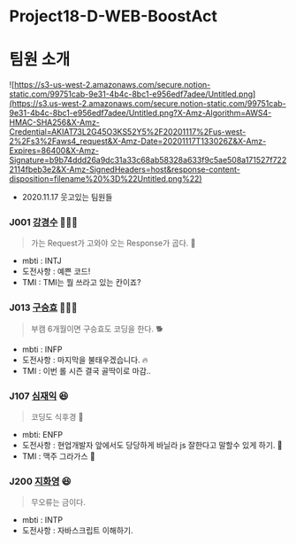 # Project18-D-WEB-BoostAct

# 팀원 소개

![https://s3-us-west-2.amazonaws.com/secure.notion-static.com/99751cab-9e31-4b4c-8bc1-e956edf7adee/Untitled.png](https://s3.us-west-2.amazonaws.com/secure.notion-static.com/99751cab-9e31-4b4c-8bc1-e956edf7adee/Untitled.png?X-Amz-Algorithm=AWS4-HMAC-SHA256&X-Amz-Credential=AKIAT73L2G45O3KS52Y5%2F20201117%2Fus-west-2%2Fs3%2Faws4_request&X-Amz-Date=20201117T133026Z&X-Amz-Expires=86400&X-Amz-Signature=b9b74ddd26a9dc31a33c68ab58328a633f9c5ae508a171527f7222114fbeb3e2&X-Amz-SignedHeaders=host&response-content-disposition=filename%20%3D%22Untitled.png%22)
- 2020.11.17 웃고있는 팀원들

### J001 [강경수](https://github.com/kakasoo) 👨🏻‍💻
> 가는 Request가 고와야 오는 Response가 곱다. :100: 
- mbti : INTJ
- 도전사항 : 예쁜 코드!
- TMI : TMI는 뭘 쓰라고 있는 칸이죠?


### J013 [구승효](https://github.com/SeunghyoKu) 👩🏻‍💻
> 부캠 6개월이면 구승효도 코딩을 한다. :dog2: 
- mbti : INFP
- 도전사항 : 마지막을 불태우겠습니다. :fire: 
- TMI : 이번 롤 시즌 결국 골딱이로 마감.. 


### J107 [심재익](https://github.com/simjaeik) 😆
> 코딩도 식후경 🍗
- mbti: ENFP
- 도전사항 : 현업개발자 앞에서도 당당하게 바닐라 js 잘한다고 말할수 있게 하기. 👊
- TMI : 맥주 그라가스 🍻

### J200  [지화영](https://github.com/ji3427) 😆
> 무오류는 금이다.
- mbti : INTP
- 도전사항 : 자바스크립트 이해하기.
